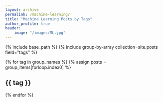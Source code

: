 ```yaml
---
layout: archive
permalink: /machine-learning/
title: "Machine Learning Posts by Tags"
author_profile: true 
header:
    image: "/images/ML.jpg"
---
```


{% include base_path %}
{% include group-by-array collection=site.posts field="tags" %}

{% for tag in group_names %}
  {% assign posts = group_items[forloop.index0] %}
  <h2 id="{{ tag | slugify }}" class="archive__subtitle">{{ tag }}</h2>
{% endfor %}